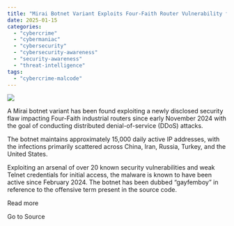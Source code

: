 ```yaml
---
title: "Mirai Botnet Variant Exploits Four-Faith Router Vulnerability for DDoS Attacks"
date: 2025-01-15
categories: 
  - "cybercrime"
  - "cybermaniac"
  - "cybersecurity"
  - "cybersecurity-awareness"
  - "security-awareness"
  - "threat-intelligence"
tags: 
  - "cybercrime-malcode"
---
```


![](https://lifeboat.com/blog.images/mirai-botnet-variant-exploits-four-faith-router-vulnerability-for-ddos-attacks.jpg)

A Mirai botnet variant has been found exploiting a newly disclosed security flaw impacting Four-Faith industrial routers since early November 2024 with the goal of conducting distributed denial-of-service (DDoS) attacks.

The botnet maintains approximately 15,000 daily active IP addresses, with the infections primarily scattered across China, Iran, Russia, Turkey, and the United States.

Exploiting an arsenal of over 20 known security vulnerabilities and weak Telnet credentials for initial access, the malware is known to have been active since February 2024. The botnet has been dubbed “gayfemboy” in reference to the offensive term present in the source code.

Read more

Go to Source
